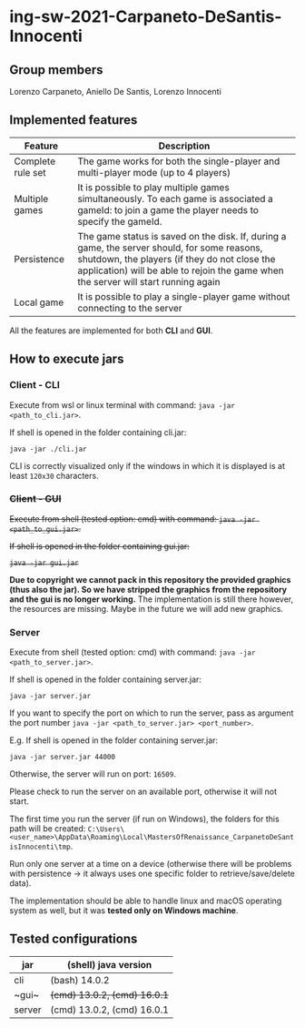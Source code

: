 # ing-sw-2021-Carpaneto-DeSantis-Innocenti
## Group members
Lorenzo Carpaneto, Aniello De Santis, Lorenzo Innocenti

## Implemented features
|Feature|Description|
---|---
|Complete rule set|The game works for both the single-player and multi-player mode (up to 4 players)|
|Multiple games|It is possible to play multiple games simultaneously. To each game is associated a gameId: to join a game the player needs to specify the gameId.|
|Persistence|The game status is saved on the disk. If, during a game, the server should, for some reasons, shutdown, the players (if they do not close the application) will be able to rejoin the game when the server will start running again|
|Local game|It is possible to play a single-player game without connecting to the server|

All the features are implemented for both **CLI** and **GUI**.

## How to execute jars
### Client - CLI
Execute from wsl or linux terminal with command: `java -jar <path_to_cli.jar>`.

If shell is opened in the folder containing cli.jar:
```
java -jar ./cli.jar
```

CLI is correctly visualized only if the windows in which it is displayed is at least `120x30` characters.

### ~~Client - GUI~~

~~Execute from shell (tested option: cmd) with command: `java -jar <path_to_gui.jar>`.~~

~~If shell is opened in the folder containing gui.jar:~~

~~`java -jar gui.jar`~~

**Due to copyright we cannot pack in this repository the provided graphics (thus also the jar). So we have stripped the graphics from the repository and the gui is no longer working.** The implementation is still there however, the resources are missing. Maybe in the future we will add new graphics.

### Server
Execute from shell (tested option: cmd) with command: `java -jar <path_to_server.jar>`.

If shell is opened in the folder containing server.jar:
```
java -jar server.jar
```

If you want to specify the port on which to run the server, pass as argument the port number `java -jar <path_to_server.jar> <port_number>`. 

E.g. If shell is opened in the folder containing server.jar:
```
java -jar server.jar 44000
```

Otherwise, the server will run on port: `16509`.

Please check to run the server on an available port, otherwise it will not start.

The first time you run the server (if run on Windows), the folders for this path will be created: `C:\Users\<user_name>\AppData\Roaming\Local\MastersOfRenaissance_CarpanetoDeSantisInnocenti\tmp`.

Run only one server at a time on a device (otherwise there will be problems with persistence -> it always uses one specific folder to retrieve/save/delete data).

The implementation should be able to handle linux and macOS operating system as well, but it was **tested only on Windows machine**.

## Tested configurations
|jar|(shell) java version|
---|---
|cli|(bash) 14.0.2|
|~gui~|~~(cmd) 13.0.2, (cmd) 16.0.1~~|
|server|(cmd) 13.0.2, (cmd) 16.0.1|
